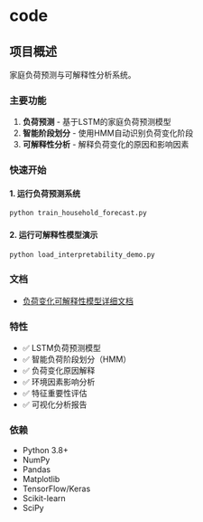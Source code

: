 # code

## 项目概述

家庭负荷预测与可解释性分析系统。

### 主要功能

1. **负荷预测** - 基于LSTM的家庭负荷预测模型
2. **智能阶段划分** - 使用HMM自动识别负荷变化阶段
3. **可解释性分析** - 解释负荷变化的原因和影响因素

### 快速开始

#### 1. 运行负荷预测系统
```bash
python train_household_forecast.py
```

#### 2. 运行可解释性模型演示
```bash
python load_interpretability_demo.py
```

### 文档

- [负荷变化可解释性模型详细文档](INTERPRETABILITY_MODEL.md)

### 特性

- ✅ LSTM负荷预测模型
- ✅ 智能负荷阶段划分（HMM）
- ✅ 负荷变化原因解释
- ✅ 环境因素影响分析
- ✅ 特征重要性评估
- ✅ 可视化分析报告

### 依赖

- Python 3.8+
- NumPy
- Pandas
- Matplotlib
- TensorFlow/Keras
- Scikit-learn
- SciPy

